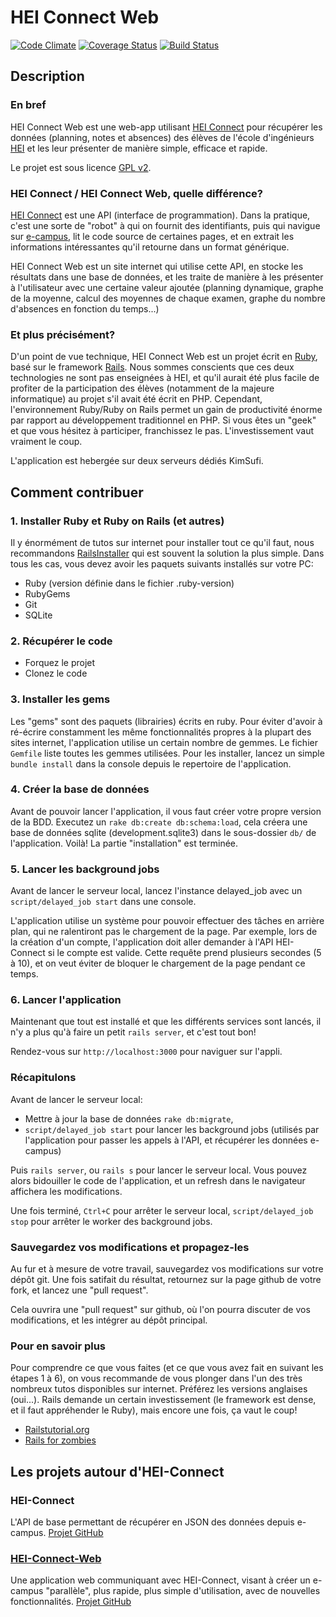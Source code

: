 HEI Connect Web
=========

[![Code Climate](https://codeclimate.com/github/ldavin/hei-connect-web.png)](https://codeclimate.com/github/ldavin/hei-connect-web)
[![Coverage Status](https://coveralls.io/repos/ldavin/hei-connect-web/badge.png)](https://coveralls.io/r/ldavin/hei-connect-web)
[![Build Status](https://travis-ci.org/ldavin/hei-connect-web.png?branch=master)](https://travis-ci.org/ldavin/hei-connect-web)

## Description
### En bref
HEI Connect Web est une web-app utilisant [HEI Connect](https://github.com/ldavin/hei-connect) pour récupérer les données (planning, notes et absences) des élèves de l'école d'ingénieurs [HEI](http://www.hei.fr) et les leur présenter de manière simple, efficace et rapide.

Le projet est sous licence [GPL v2](http://choosealicense.com/licenses/gpl-v2/).

### HEI Connect / HEI Connect Web, quelle différence?
[HEI Connect](https://github.com/ldavin/hei-connect) est une API (interface de programmation). Dans la pratique, c'est une sorte de "robot" à qui on fournit des identifiants, puis qui navigue sur [e-campus](http://e-campus.hei.fr/), lit le code source de certaines pages, et en extrait les informations intéressantes qu'il retourne dans un format générique.

HEI Connect Web est un site internet qui utilise cette API, en stocke les résultats dans une base de données, et les traite de manière à les présenter à l'utilisateur avec une certaine valeur ajoutée (planning dynamique, graphe de la moyenne, calcul des moyennes de chaque examen, graphe du nombre d'absences en fonction du temps...)

### Et plus précisément?
D'un point de vue technique, HEI Connect Web est un projet écrit en [Ruby](http://www.ruby-lang.org/), basé sur le framework [Rails](http://rubyonrails.org/).
Nous sommes conscients que ces deux technologies ne sont pas enseignées à HEI, et qu'il aurait été plus facile de profiter de la participation des élèves (notamment de la majeure informatique) au projet s'il avait été écrit en PHP. Cependant, l'environnement Ruby/Ruby on Rails permet un gain de productivité énorme par rapport au développement traditionnel en PHP. Si vous êtes un "geek" et que vous hésitez à participer, franchissez le pas. L'investissement vaut vraiment le coup.

L'application est hebergée sur deux serveurs dédiés KimSufi.

## Comment contribuer

### 1. Installer Ruby et Ruby on Rails (et autres)
Il y énormément de tutos sur internet pour installer tout ce qu'il faut, nous recommandons [RailsInstaller](http://railsinstaller.org/) qui est souvent la solution la plus simple.
Dans tous les cas, vous devez avoir les paquets suivants installés sur votre PC:

- Ruby (version définie dans le fichier .ruby-version)
- RubyGems
- Git
- SQLite

### 2. Récupérer le code
* Forquez le projet
* Clonez le code

### 3. Installer les gems
Les "gems" sont des paquets (librairies) écrits en ruby. Pour éviter d'avoir à ré-écrire constamment les même fonctionnalités propres à la plupart des sites internet, l'application utilise un certain nombre de gemmes. Le fichier `Gemfile` liste toutes les gemmes utilisées.
Pour les installer, lancez un simple `bundle install` dans la console depuis le repertoire de l'application.

### 4. Créer la base de données
Avant de pouvoir lancer l'application, il vous faut créer votre propre version de la BDD. Executez un `rake db:create db:schema:load`, cela créera une base de données sqlite (development.sqlite3) dans le sous-dossier `db/` de l'application.
Voilà! La partie "installation" est terminée.

### 5. Lancer les background jobs
Avant de lancer le serveur local, lancez l'instance delayed_job avec un `script/delayed_job start` dans une console.

L'application utilise un système pour pouvoir effectuer des tâches en arrière plan, qui ne ralentiront pas le chargement de la page.
Par exemple, lors de la création d'un compte, l'application doit aller demander à l'API HEI-Connect si le compte est valide. Cette requête prend plusieurs secondes (5 à 10), et on veut éviter de bloquer le chargement de la page pendant ce temps.

### 6. Lancer l'application
Maintenant que tout est installé et que les différents services sont lancés, il n'y a plus qu'à faire un petit `rails server`, et c'est tout bon!

Rendez-vous sur `http://localhost:3000` pour naviguer sur l'appli.

### Récapitulons
Avant de lancer le serveur local:

* Mettre à jour la base de données `rake db:migrate`,
* `script/delayed_job start` pour lancer les background jobs (utilisés par l'application pour passer les appels à l'API, et récupérer les données e-campus)

Puis `rails server`, ou `rails s` pour lancer le serveur local.
Vous pouvez alors bidouiller le code de l'application, et un refresh dans le navigateur affichera les modifications.

Une fois terminé, `Ctrl+C` pour arrêter le serveur local, `script/delayed_job stop` pour arrêter le worker des background jobs.

### Sauvegardez vos modifications et propagez-les
Au fur et à mesure de votre travail, sauvegardez vos modifications sur votre dépôt git. Une fois satifait du résultat, retournez sur la page github de votre fork, et lancez une "pull request".

Cela ouvrira une "pull request" sur github, où l'on pourra discuter de vos modifications, et les intégrer au dépôt principal.

### Pour en savoir plus
Pour comprendre ce que vous faites (et ce que vous avez fait en suivant les étapes 1 à 6), on vous recommande de vous plonger dans l'un des très nombreux tutos disponibles sur internet. Préférez les versions anglaises (oui...). Rails demande un certain investissement (le framework est dense, et il faut appréhender le Ruby), mais encore une fois, ça vaut le coup!

* [Railstutorial.org](http://ruby.railstutorial.org/)
* [Rails for zombies](http://railsforzombies.org/)

## Les projets autour d'HEI-Connect
### HEI-Connect
L'API de base permettant de récupérer en JSON des données depuis e-campus.
[Projet GitHub](https://github.com/ldavin/hei-connect)

### [HEI-Connect-Web](http://www.hei-connect.eu)
Une application web communiquant avec HEI-Connect, visant à créer un e-campus "parallèle", plus rapide, plus simple d'utilisation, avec de nouvelles fonctionnalités.
[Projet GitHub](https://github.com/ldavin/hei-connect-web)
